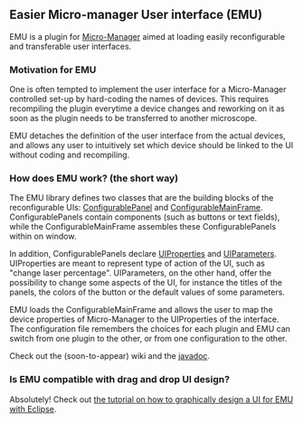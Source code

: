 ## Easier Micro-manager User interface (EMU)

EMU is a plugin for [Micro-Manager](https://micro-manager.org/wiki/Micro-Manager) aimed at loading easily reconfigurable and transferable user interfaces. 

### Motivation for EMU

One is often tempted to implement the user interface for a Micro-Manager controlled set-up by hard-coding the names of devices. This requires recompiling the plugin everytime a device changes and reworking on it as soon as the plugin needs to be transferred to another microscope.

EMU detaches the definition of the user interface from the actual devices, and allows any user to intuitively set which device should be linked to the UI without coding and recompiling.  

### How does EMU work? (the short way)

The EMU library defines two classes that are the building blocks of the reconfigurable UIs: [ConfigurablePanel](https://jdeschamps.github.io/EMU/main/java/embl/rieslab/emu/ui/ConfigurablePanel.html) and [ConfigurableMainFrame](https://jdeschamps.github.io/EMU/main/java/embl/rieslab/emu/ui/ConfigurableMainFrame.html). ConfigurablePanels contain components (such as buttons or text fields), while the ConfigurableMainFrame assembles these ConfigurablePanels within on window.

In addition, ConfigurablePanels declare [UIProperties](https://jdeschamps.github.io/EMU/main/java/embl/rieslab/emu/ui/uiproperties/UIProperty.html) and [UIParameters](https://jdeschamps.github.io/EMU/main/java/embl/rieslab/emu/ui/uiparameters/UIParameter.html). UIProperties are meant to represent type of action of the UI, such as "change laser percentage". UIParameters, on the other hand, offer the possibility to change some aspects of the UI, for instance the titles of the panels, the colors of the button or the default values of some parameters.

EMU loads the ConfigurableMainFrame and allows the user to map the device properties of Micro-Manager to the UIProperties of the interface. The configuration file remembers the choices for each plugin and EMU can switch from one plugin to the other, or from one configuration to the other.

Check out the (soon-to-appear) wiki and the [javadoc](https://jdeschamps.github.io/EMU).

### Is EMU compatible with drag and drop UI design?

Absolutely! Check out [the tutorial on how to graphically design a UI for EMU with Eclipse](tutorial).


